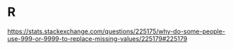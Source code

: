 # R
https://stats.stackexchange.com/questions/225175/why-do-some-people-use-999-or-9999-to-replace-missing-values/225179#225179
